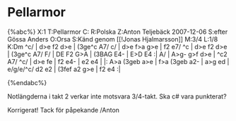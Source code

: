 # Pellarmor

{%abc%}
X:1
T:Pellarmor
C:
R:Polska
Z:Anton Teljebäck 2007-12-06
S:efter Gössa Anders
O:Orsa
S:Känd genom [[!Jonas Hjalmarsson]]
M:3/4
L:1/8
K:Dm 
^c/ | d>e f2 d>e | (3ge^c A7/ c/ | d>e f>a g>e | f2 e7/ ^c | 
d>e f2 d>e | (3ge^c A7/ F/ | DE F2 G>A | (3BAG E4- | E>D E4 :|
A/ | A>g- g>f d>e | ^c2 A7/ ^c/ | d>e f<a g>e | f2 e4- | e2 e4 |
|: A>a (3geb a>e | f>a (3geb a2- | a>g e<f d>d | e/g/e/^c/ d2 e2 | (3fef a2 g>e | f2 e4 :|
 
{%endabc%}

Notlängderna i takt 2 verkar inte motsvara 3/4-takt. Ska c# vara punkterat? 

Korrigerat! Tack för påpekande /Anton

